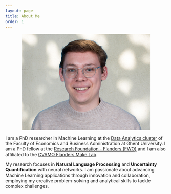 ```yaml
---
layout: page
title: About Me
order: 1
---
```


<p style="text-align:center;"><img src="./assets/profile_picture_arthur_thuy.png" alt="profile_picture" width="400"/></p>

I am a PhD researcher in Machine Learning at the [Data Analytics cluster](https://www.ugent.be/eb/mio/en/research/dataanalytics) of the Faculty of Economics and Business Administration at Ghent University. I am a PhD fellow at the [Research Foundation - Flanders (FWO)](https://www.fwo.be/en/the-fwo/profile/) and I am also affiliated to the [CVAMO Flanders Make Lab](https://ugent-cvamo.github.io/).

My research focuses in **Natural Language Processing** and **Uncertainty Quantification** with neural networks. I am passionate about advancing Machine Learning applications through innovation and collaboration, employing my creative problem-solving and analytical skills to tackle complex challenges. 